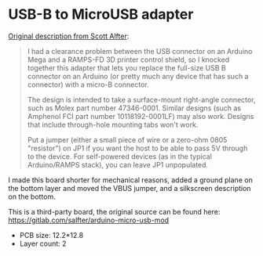 # USB-B to MicroUSB adapter

[Original description from Scott Alfter](https://hackaday.io/project/161009-usb-micro-b-to-b-adapter-board):

> I had a clearance problem between the USB connector on an Arduino Mega and a
> RAMPS-FD 3D printer control shield, so I knocked together this adapter that
> lets you replace the full-size USB B connector on an Arduino (or pretty much
> any device that has such a connector) with a micro-B connector.
> 
> The design is intended to take a surface-mount right-angle connector, such
> as Molex part number 47346-0001.  Similar designs (such as Amphenol FCI part
> number 10118192-0001LF) may also work.  Designs that include through-hole
> mounting tabs won't work.
> 
> Put a jumper (either a small piece of wire or a zero-ohm 0805 "resistor") on
> JP1 if you want the host to be able to pass 5V through to the device.  For
> self-powered devices (as in the typical Arduino/RAMPS stack), you can leave
> JP1 unpopulated.

I made this board shorter for mechanical reasons, added a ground plane on the bottom layer and moved the VBUS jumper,
and a silkscreen description on the bottom.

This is a third-party board, the original source can be found here: https://gitlab.com/salfter/arduino-micro-usb-mod

- PCB size: 12.2*12.8
- Layer count: 2



